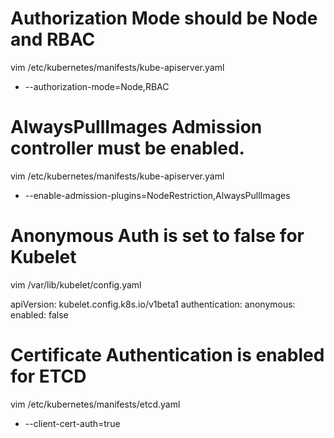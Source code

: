# Authorization Mode should be Node and RBAC
vim /etc/kubernetes/manifests/kube-apiserver.yaml

 - --authorization-mode=Node,RBAC

# AlwaysPullImages Admission controller must be enabled.
vim /etc/kubernetes/manifests/kube-apiserver.yaml

 - --enable-admission-plugins=NodeRestriction,AlwaysPullImages

# Anonymous Auth is set to false for Kubelet
vim /var/lib/kubelet/config.yaml

apiVersion: kubelet.config.k8s.io/v1beta1
authentication:
  anonymous:
    enabled: false

# Certificate Authentication is enabled for ETCD
 vim /etc/kubernetes/manifests/etcd.yaml

  - --client-cert-auth=true

